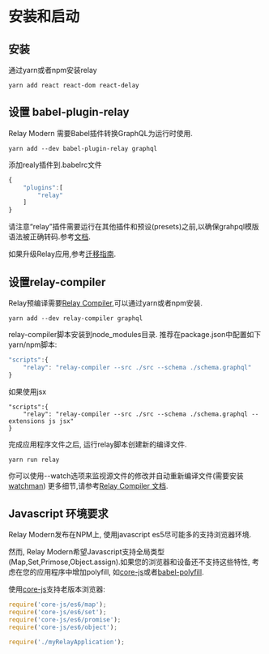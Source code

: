 # 安装和启动
## 安装
通过yarn或者npm安装relay
```
yarn add react react-dom react-delay
```
## 设置 babel-plugin-relay
Relay Modern 需要Babel插件转换GraphQL为运行时使用.
```
yarn add --dev babel-plugin-relay graphql
```
添加realy插件到.babelrc文件
```javascript
{
    "plugins":[
        "relay"
    ]
}
```
请注意“relay”插件需要运行在其他插件和预设(presets)之前,以确保grahpql模版语法被正确转码.参考[文档](https://babeljs.io/docs/plugins/#pluginpreset-ordering).

如果升级Relay应用,参考[迁移指南](https://facebook.github.io/relay/docs/en/migration-setup.html).

## 设置relay-compiler
Relay预编译需要[Relay Compiler](graphql-in-relay.md#relay-compiler),可以通过yarn或者npm安装.
```
yarn add --dev relay-compiler graphql
```
relay-compiler脚本安装到node_modules目录. 推荐在package.json中配置如下yarn/npm脚本:
```javascript
"scripts":{
    "relay": "relay-compiler --src ./src --schema ./schema.graphql"
}
```
如果使用jsx
```
"scripts":{
    "relay": "relay-compiler --src ./src --schema ./schema.graphql --extensions js jsx"
}
```
完成应用程序文件之后, 运行relay脚本创建新的编译文件.
```
yarn run relay
```
你可以使用--watch选项来监视源文件的修改并自动重新编译文件(需要安装[watchman](https://facebook.github.io/watchman))
更多细节,请参考[Relay Compiler 文档](https://facebook.github.io/relay/docs/en/graphql-in-relay.html#relay-compiler).

## Javascript 环境要求
Relay Modern发布在NPM上, 使用javascript es5尽可能多的支持浏览器环境.

然而, Relay Modern希望Javascript支持全局类型(Map,Set,Primose,Object.assign).如果您的浏览器和设备还不支持这些特性, 考虑在您的应用程序中增加polyfill, 如[core-js](https://github.com/zloirock/core-js)或者[babel-polyfill](https://babeljs.io/docs/usage/polyfill/).

使用[core-js](https://github.com/zloirock/core-js)支持老版本浏览器:
```javascript
require('core-js/es6/map');
require('core-js/es6/set');
require('core-js/es6/promise');
require('core-js/es6/object');

require('./myRelayApplication');
```
